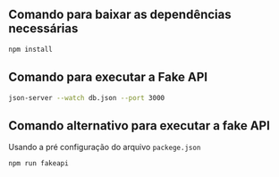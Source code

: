 ## Comando para baixar as dependências necessárias  
```bash
npm install
```

## Comando para executar a Fake API
```bash
json-server --watch db.json --port 3000
```

## Comando alternativo para executar a fake API

Usando a pré configuração do arquivo ``packege.json`` 

```bash
npm run fakeapi
```